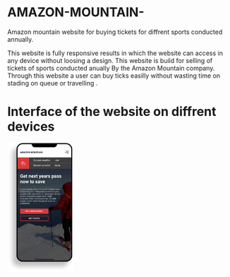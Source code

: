 # AMAZON-MOUNTAIN-
Amazon mountain website for buying tickets for diffrent sports conducted annually.

This website is fully responsive results in which the website can access in any device without loosing a design. This website is build for selling of tickets of sports conducted anually By the Amazon Mountain company.
Through this website a user can buy ticks easilly without wasting time on stading on queue or travelling .

# Interface of the website on diffrent devices
<img src="https://github.com/Sagarnaikg/AMAZON-MOUNTAIN/blob/master/iPhone%2011%20Pro%20Max.png" width=150px/>

